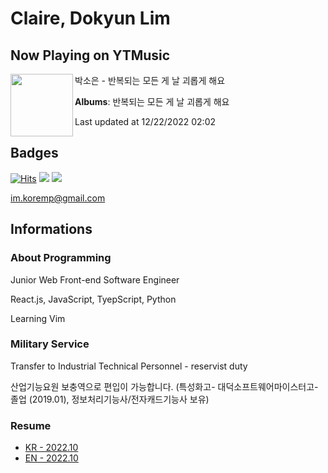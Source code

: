 # Claire, Dokyun Lim

## Now Playing on YTMusic

[<img align="left" width="100" src="https://lh3.googleusercontent.com/UqM0LJUWct-Y4oiZo8Y8p43-b8AqzKJSTw9Zjmu3Dw-BnGbNQUe651_xxe06G1w4PcaBqRIontupEvbebg">](https://music.youtube.com/watch?v=AzsbRHMRroA)

박소은 - 반복되는 모든 게 날 괴롭게 해요

**Albums**: 반복되는 모든 게 날 괴롭게 해요

Last updated at 12/22/2022 02:02

## Badges

[![Hits](https://hits.seeyoufarm.com/api/count/incr/badge.svg?url=https%3A%2F%2Fgithub.com%2Fkoremp%2Fkormep&count_bg=%2379C83D&title_bg=%23555555&icon=&icon_color=%23E7E7E7&title=hits&edge_flat=false)](https://hits.seeyoufarm.com)
<a href="https://dev.to/koremp"><img src="https://img.shields.io/badge/dev.to-0A0A0A?style=for-the-badge&logo=devdotto&logoColor=white"/></a>
<a href="https://www.linkedin.com/in/koremp"><img src="https://img.shields.io/badge/LinkedIn-0077B5?style=flat-square&logo=linkedin&logoColor=white"/></a>

im.koremp@gmail.com

## Informations

### About Programming

Junior Web Front-end Software Engineer

React.js, JavaScript, TyepScript, Python

Learning Vim

### Military Service

Transfer to Industrial Technical Personnel - reservist duty

산업기능요원 보충역으로 편입이 가능합니다. (특성화고- 대덕소프트웨어마이스터고- 졸업 (2019.01), 정보처리기능사/전자캐드기능사 보유)

### Resume

* [KR - 2022.10](./resume/README.md)
* [EN - 2022.10](./resume/README.en.md)
